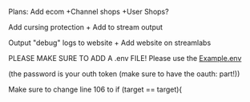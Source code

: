 Plans:
Add ecom
    +Channel shops
    +User Shops?

Add cursing protection
    + Add to stream output

Output "debug" logs to website
    + Add website on streamlabs

PLEASE MAKE SURE TO ADD A .env FILE! Please use the [Example.env](https://github.com/AirplanegoBrr/Twitch-Bot/blob/main/example.env)

(the password is your outh token (make sure to have the oauth: part!))

Make sure to change line 106 to if (target == target){
